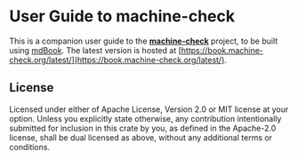# User Guide to machine-check

This is a companion user guide to the [**machine-check**](https://machine-check.org/) project, to be built using [mdBook](https://github.com/rust-lang/mdBook). The latest version is hosted at [https://book.machine-check.org/latest/](https://book.machine-check.org/latest/).

## License

Licensed under either of Apache License, Version 2.0 or MIT license at your option.
Unless you explicitly state otherwise, any contribution intentionally submitted 
for inclusion in this crate by you, as defined in the Apache-2.0 license, shall be 
dual licensed as above, without any additional terms or conditions.
